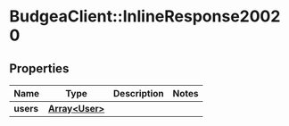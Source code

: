 # BudgeaClient::InlineResponse20020

## Properties
Name | Type | Description | Notes
------------ | ------------- | ------------- | -------------
**users** | [**Array&lt;User&gt;**](User.md) |  | 


